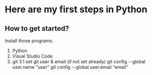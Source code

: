 # Here are my first steps in Python

## How to get started?
Install those programs:
1. Python  
2. Visual Studio Code
3. git
    3.1 set git user & email (if not set already)
        git config --global user.name "user" 
        git config --global user.email "email"